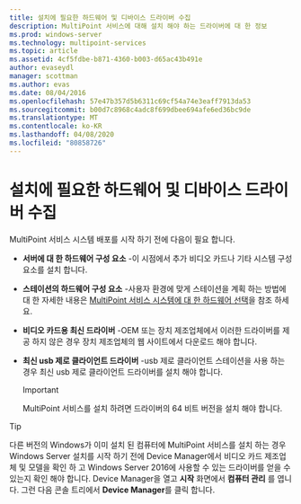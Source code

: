 ```yaml
---
title: 설치에 필요한 하드웨어 및 디바이스 드라이버 수집
description: MultiPoint 서비스에 대해 설치 해야 하는 드라이버에 대 한 정보
ms.prod: windows-server
ms.technology: multipoint-services
ms.topic: article
ms.assetid: 4cf5fdbe-b871-4360-b003-d65ac43b491e
author: evaseydl
manager: scottman
ms.author: evas
ms.date: 08/04/2016
ms.openlocfilehash: 57e47b357d5b6311c69cf54a74e3eaff7913da53
ms.sourcegitcommit: b00d7c8968c4adc8f699dbee694afe6ed36bc9de
ms.translationtype: MT
ms.contentlocale: ko-KR
ms.lasthandoff: 04/08/2020
ms.locfileid: "80858726"
---
```

# <a name="collect-hardware-and-device-drivers-needed-for-the-installation"></a>설치에 필요한 하드웨어 및 디바이스 드라이버 수집
MultiPoint 서비스 시스템 배포를 시작 하기 전에 다음이 필요 합니다.  
  
-   **서버에 대 한 하드웨어 구성 요소** -이 시점에서 추가 비디오 카드나 기타 시스템 구성 요소를 설치 합니다.  
  
-   **스테이션의 하드웨어 구성 요소** -사용자 환경에 맞게 스테이션을 계획 하는 방법에 대 한 자세한 내용은 [MultiPoint 서비스 시스템에 대 한 하드웨어 선택](Selecting-Hardware-for-Your-MultiPoint-services-System.md)을 참조 하세요.
-   **비디오 카드용 최신 드라이버** -OEM 또는 장치 제조업체에서 이러한 드라이버를 제공 하지 않은 경우 장치 제조업체의 웹 사이트에서 다운로드 해야 합니다.  
  
-   **최신 usb 제로 클라이언트 드라이버** -usb 제로 클라이언트 스테이션을 사용 하는 경우 최신 usb 제로 클라이언트 드라이버를 설치 해야 합니다.  
  
    > [!IMPORTANT]  
    > MultiPoint 서비스를 설치 하려면 드라이버의 64 비트 버전을 설치 해야 합니다.  
  
> [!TIP]  
> 다른 버전의 Windows가 이미 설치 된 컴퓨터에 MultiPoint 서비스를 설치 하는 경우 Windows Server 설치를 시작 하기 전에 Device Manager에서 비디오 카드 제조업체 및 모델을 확인 하 고 Windows Server 2016에 사용할 수 있는 드라이버를 얻을 수 있는지 확인 해야 합니다. Device Manager을 열고 **시작** 화면에서 **컴퓨터 관리** 를 엽니다. 그런 다음 콘솔 트리에서 **Device Manager**를 클릭 합니다.